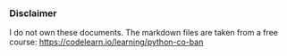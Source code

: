 ### Disclaimer
I do not own these documents.
The markdown files are taken from a free course: https://codelearn.io/learning/python-co-ban